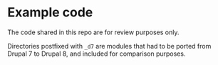 # Example code

The code shared in this repo are for review purposes only.

Directories postfixed with `_d7` are modules that had to be ported from
Drupal 7 to Drupal 8, and included for comparison purposes.
